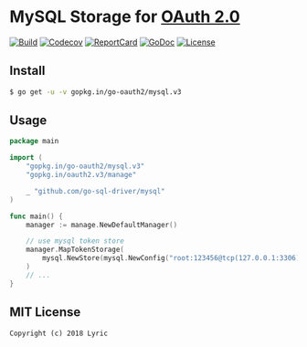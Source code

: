 # MySQL Storage for [OAuth 2.0](https://github.com/go-oauth2/oauth2)

[![Build][Build-Status-Image]][Build-Status-Url] [![Codecov][codecov-image]][codecov-url] [![ReportCard][reportcard-image]][reportcard-url] [![GoDoc][godoc-image]][godoc-url] [![License][license-image]][license-url]

## Install

``` bash
$ go get -u -v gopkg.in/go-oauth2/mysql.v3
```

## Usage

``` go
package main

import (
	"gopkg.in/go-oauth2/mysql.v3"
	"gopkg.in/oauth2.v3/manage"

	_ "github.com/go-sql-driver/mysql"
)

func main() {
	manager := manage.NewDefaultManager()

	// use mysql token store
	manager.MapTokenStorage(
		mysql.NewStore(mysql.NewConfig("root:123456@tcp(127.0.0.1:3306)/myapp_test?charset=utf8"), "", 0),
	)
	// ...
}

```

## MIT License

```
Copyright (c) 2018 Lyric
```

[Build-Status-Url]: https://travis-ci.org/go-oauth2/mysql
[Build-Status-Image]: https://travis-ci.org/go-oauth2/mysql.svg?branch=master
[codecov-url]: https://codecov.io/gh/go-oauth2/mysql
[codecov-image]: https://codecov.io/gh/go-oauth2/mysql/branch/master/graph/badge.svg
[reportcard-url]: https://goreportcard.com/report/gopkg.in/go-oauth2/mysql.v3
[reportcard-image]: https://goreportcard.com/badge/gopkg.in/go-oauth2/mysql.v3
[godoc-url]: https://godoc.org/gopkg.in/go-oauth2/mysql.v3
[godoc-image]: https://godoc.org/gopkg.in/go-oauth2/mysql.v3?status.svg
[license-url]: http://opensource.org/licenses/MIT
[license-image]: https://img.shields.io/npm/l/express.svg

